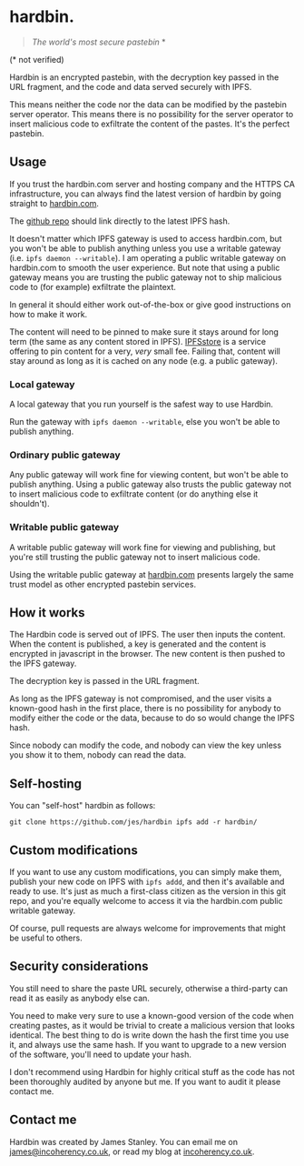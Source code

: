 # hardbin.

> *The world's most secure pastebin* *

(* not verified)

Hardbin is an encrypted pastebin, with the decryption key passed in the URL
fragment, and the code and data served securely with IPFS.

This means neither the code nor the data can be modified by the pastebin
server operator. This means there is no possibility for the server
operator to insert malicious code to exfiltrate the content of the
pastes. It's the perfect pastebin.

## Usage

If you trust the hardbin.com server and hosting company and the HTTPS
CA infrastructure, you can always find the latest version of hardbin by
going straight to [hardbin.com](https://hardbin.com/).

The [github repo](https://github.com/jes/hardbin) should link directly
to the latest IPFS hash.

It doesn't matter which IPFS gateway is used to access hardbin.com, but
you won't be able to publish anything unless you use a writable gateway
(i.e. ```ipfs daemon --writable```). I am operating a public writable
gateway on hardbin.com to smooth the user experience. But note that using
a public gateway means you are trusting the public gateway not to ship
malicious code to (for example) exfiltrate the plaintext.

In general it should either work out-of-the-box or give good instructions
on how to make it work.

The content will need to be pinned to make sure it stays
around for long term (the same as any content stored in
IPFS). [IPFSstore](https://ipfsstore.it/) is a service offering to pin
content for a very, *very* small fee. Failing that, content will stay
around as long as it is cached on any node (e.g. a public gateway).

### Local gateway

A local gateway that you run yourself is the safest way to use Hardbin.

Run the gateway with ```ipfs daemon --writable```, else you won't be
able to publish anything.

### Ordinary public gateway

Any public gateway will work fine for viewing content, but won't be able
to publish anything. Using a public gateway also trusts the public gateway
not to insert malicious code to exfiltrate content (or do anything else
it shouldn't).

### Writable public gateway

A writable public gateway will work fine for viewing and publishing,
but you're still trusting the public gateway not to insert malicious code.

Using the writable public gateway at [hardbin.com](https://hardbin.com/)
presents largely the same trust model as other encrypted pastebin
services.

## How it works

The Hardbin code is served out of IPFS. The user then inputs the
content. When the content is published, a key is generated and the
content is encrypted in javascript in the browser. The new content is
then pushed to the IPFS gateway.

The decryption key is passed in the URL fragment.

As long as the IPFS gateway is not compromised, and the user visits a
known-good hash in the first place, there is no possibility for anybody
to modify either the code or the data, because to do so would change
the IPFS hash.

Since nobody can modify the code, and nobody can view the key unless
you show it to them, nobody can read the data.

## Self-hosting

You can "self-host" hardbin as follows:

    git clone https://github.com/jes/hardbin ipfs add -r hardbin/

## Custom modifications

If you want to use any custom modifications, you can simply make them,
publish your new code on IPFS with ```ipfs addd```, and then it's
available and ready to use. It's just as much a first-class citizen as
the version in this git repo, and you're equally welcome to access it
via the hardbin.com public writable gateway.

Of course, pull requests are always welcome for improvements that might
be useful to others.

## Security considerations

You still need to share the paste URL securely, otherwise a third-party
can read it as easily as anybody else can.

You need to make very sure to use a known-good version of the code when
creating pastes, as it would be trivial to create a malicious version
that looks identical. The best thing to do is write down the hash the
first time you use it, and always use the same hash. If you want to
upgrade to a new version of the software, you'll need to update your hash.

I don't recommend using Hardbin for highly critical stuff as the code
has not been thoroughly audited by anyone but me. If you want to audit
it please contact me.

## Contact me

Hardbin was created by James Stanley. You can email me on
[james@incoherency.co.uk](mailto:james@incoherency.co.uk), or read my
blog at [incoherency.co.uk](http://incoherency.co.uk/).
